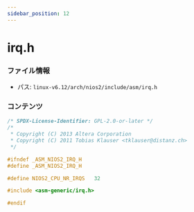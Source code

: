 ```yaml
---
sidebar_position: 12
---
```

# irq.h

### ファイル情報

- パス: `linux-v6.12/arch/nios2/include/asm/irq.h`

### コンテンツ

```h
/* SPDX-License-Identifier: GPL-2.0-or-later */
/*
 * Copyright (C) 2013 Altera Corporation
 * Copyright (C) 2011 Tobias Klauser <tklauser@distanz.ch>
 */

#ifndef _ASM_NIOS2_IRQ_H
#define _ASM_NIOS2_IRQ_H

#define NIOS2_CPU_NR_IRQS	32

#include <asm-generic/irq.h>

#endif

```
